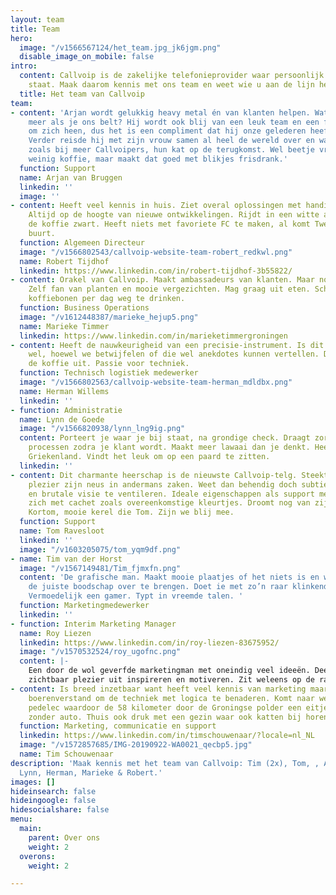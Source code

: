 ```yaml
---
layout: team
title: Team
hero:
  image: "/v1566567124/het_team.jpg_jk6jgm.png"
  disable_image_on_mobile: false
intro:
  content: Callvoip is de zakelijke telefonieprovider waar persoonlijk contact centraal
    staat. Maak daarom kennis met ons team en weet wie u aan de lijn heeft.
  title: Het team van Callvoip
team:
- content: 'Arjan wordt gelukkig heavy metal én van klanten helpen. Wat wil je nog
    meer als je ons belt? Hij wordt ook blij van een leuk team en een fijne werkplek
    om zich heen, dus het is een compliment dat hij onze gelederen heeft versterkt.
    Verder reisde hij met zijn vrouw samen al heel de wereld over en wacht thuis,
    zoals bij meer Callvoipers, hun kat op de terugkomst. Wel beetje vreemd: hij drinkt
    weinig koffie, maar maakt dat goed met blikjes frisdrank.'
  function: Support
  name: Arjan van Bruggen
  linkedin: ''
  image: ''
- content: Heeft veel kennis in huis. Ziet overal oplossingen met handige apparatuur.
    Altijd op de hoogte van nieuwe ontwikkelingen. Rijdt in een witte auto en drinkt
    de koffie zwart. Heeft niets met favoriete FC te maken, al komt Twente uit dezelfde
    buurt.
  function: Algemeen Directeur
  image: "/v1566802543/callvoip-website-team-robert_redkwl.png"
  name: Robert Tijdhof
  linkedin: https://www.linkedin.com/in/robert-tijdhof-3b55822/
- content: Orakel van Callvoip. Maakt ambassadeurs van klanten. Maar nog liever fans.
    Zelf fan van planten en mooie vergezichten. Mag graag uit eten. Schijnt een zak
    koffiebonen per dag weg te drinken.
  function: Business Operations
  image: "/v1612448387/marieke_hejup5.png"
  name: Marieke Timmer
  linkedin: https://www.linkedin.com/in/marieketimmergroningen
- content: Heeft de nauwkeurigheid van een precisie-instrument. Is dit misschien ook
    wel, hoewel we betwijfelen of die wel anekdotes kunnen vertellen. Deelt graag
    de koffie uit. Passie voor techniek.
  function: Technisch logistiek medewerker
  image: "/v1566802563/callvoip-website-team-herman_mdldbx.png"
  name: Herman Willems
  linkedin: ''
- function: Administratie
  name: Lynn de Goede
  image: "/v1566820938/lynn_lng9ig.png"
  content: Porteert je waar je bij staat, na grondige check. Draagt zorg voor alle
    processen zodra je klant wordt. Maakt meer lawaai dan je denkt. Heeft iets met
    Griekenland. Vindt het leuk om op een paard te zitten.
  linkedin: ''
- content: Dit charmante heerschap is de nieuwste Callvoip-telg. Steekt met zichtbaar
    plezier zijn neus in andermans zaken. Weet dan behendig doch subtiel zijn ‘weldoordachte’
    en brutale visie te ventileren. Ideale eigenschappen als support medewerker. Kleedt
    zich met cachet zoals overeenkomstige kleurtjes. Droomt nog van zijn eigen podcast.
    Kortom, mooie kerel die Tom. Zijn we blij mee.
  function: Support
  name: Tom Ravesloot
  linkedin: ''
  image: "/v1603205075/tom_yqm9df.png"
- name: Tim van der Horst
  image: "/v1567149481/Tim_fjmxfn.png"
  content: 'De grafische man. Maakt mooie plaatjes of het niets is en weet daarbij
    de juiste boodschap over te brengen. Doet ie met zo’n raar klinkend toetenbord.
    Vermoedelijk een gamer. Typt in vreemde talen. '
  function: Marketingmedewerker
  linkedin: ''
- function: Interim Marketing Manager
  name: Roy Liezen
  linkedin: https://www.linkedin.com/in/roy-liezen-83675952/
  image: "/v1570532524/roy_ugofnc.png"
  content: |-
    Een door de wol geverfde marketingman met oneindig veel ideeën. Deelt deze ideeën graag naast vele andere zaken. Haalt
    zichtbaar plezier uit inspireren en motiveren. Zit weleens op de racefiets. En voedt ook nog een dochter op.
- content: Is breed inzetbaar want heeft veel kennis van marketing maar ook gezond
    boerenverstand om de techniek met logica te benaderen. Komt naar werk met zo'n
    pedelec waardoor de 58 kilometer door de Groningse polder een eitje wordt met
    zonder auto. Thuis ook druk met een gezin waar ook katten bij horen.
  function: Marketing, communicatie en support
  linkedin: https://www.linkedin.com/in/timschouwenaar/?locale=nl_NL
  image: "/v1572857685/IMG-20190922-WA0021_qecbp5.jpg"
  name: Tim Schouwenaar
description: 'Maak kennis met het team van Callvoip: Tim (2x), Tom, , Arjan, Remco,
  Lynn, Herman, Marieke & Robert.'
images: []
hideinsearch: false
hideingoogle: false
hidesocialshare: false
menu:
  main:
    parent: Over ons
    weight: 2
  overons:
    weight: 2

---
```

